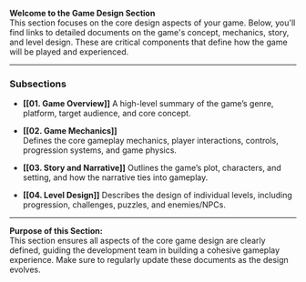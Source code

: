 **Welcome to the Game Design Section**  
This section focuses on the core design aspects of your game. Below, you'll find links to detailed documents on the game's concept, mechanics, story, and level design. These are critical components that define how the game will be played and experienced.

---

### Subsections

- **[[01. Game Overview]]**
    A high-level summary of the game’s genre, platform, target audience, and core concept.
    
- **[[02. Game Mechanics]]**  
    Defines the core gameplay mechanics, player interactions, controls, progression systems, and game physics.
    
- **[[03. Story and Narrative]]**
    Outlines the game’s plot, characters, and setting, and how the narrative ties into gameplay.
    
- **[[04. Level Design]]**
    Describes the design of individual levels, including progression, challenges, puzzles, and enemies/NPCs.
    

---

**Purpose of this Section:**  
This section ensures all aspects of the core game design are clearly defined, guiding the development team in building a cohesive gameplay experience. Make sure to regularly update these documents as the design evolves.